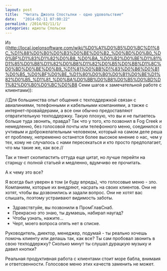 ```yaml
---
layout: post
title:  "Читать Джоэла Спостьлки - одно удовольствие"
date:   "2014-02-11 07:00:22"
permalink: /2014/02/11/1/
categories: идиоты Спольски
---
```

Из ((http://local.joelonsoftware.com/wiki/%D0%A1%D0%B5%D0%BC%D1%8C_%D1%88%D0%B0%D0%B3%D0%BE%D0%B2_%D0%BD%D0%B0_%D0%BF%D1%83%D1%82%D0%B8_%D0%BA_%D0%B2%D0%BE%D1%81%D1%85%D0%B8%D1%82%D0%B8%D1%82%D0%B5%D0%BB%D1%8C%D0%BD%D0%BE%D0%B9_%D1%81%D0%BB%D1%83%D0%B6%D0%B1%D0%B5_%D0%BF%D0%BE_%D1%80%D0%B0%D0%B1%D0%BE%D1%82%D0%B5_%D1%81_%D0%BA%D0%BB%D0%B8%D0%B5%D0%BD%D1%82%D0%B0%D0%BC%D0%B8 Семи шагов к замечательной работе с клиентами)):

//Для большинства опыт общения с техподдержкой связан с авиалиниями, телефонными и кабельными компаниями, а также с интернет-провайдерами, а все они обычно предоставляют отвратительную техподдержку.  Такую плохую, что вы и не пытаетесь больше туда звонить, правда? Так что у того, кто позвонил в Fog Creek и немедленно, без голосовой почты или телефонного меню, соединился с учтивым и доброжелательным человеком, который на самом деле реша ет проблему, непременно останется более высокое мнение о нас, чем у тех, кому не случалось с нами пересекаться и кто просто предполагает, что мы такие же, как все.//

Так и тянет скопипастить оттуда еще цитат, но лучше перейти на старнцу с полной статьей и медленно, вдумчиво ее прочитать.

А к чему это все?

Я всегда был уверен в том (и буду впредь), что голосовые меню - зло.
Компаниям, которые их внедряют, насрать на своих клиентов. Они не хотят, чтобы вы дозвонились и задали вопрос. Они не хотят вас слышать, поэтому устраивают видимость заботы.

 - Здравствтуйе, вы позвонили в ПромГлавСнаб.
 - Прекрасно это знаю, ты думаешь, набирал наугад?
 - Чтобы узнать, нажите...
 - Черт, моего вопроса опять нет в списке.

Руководитель, диектор, менеджер, подумай - ты реально хочешь помочь клиенту или делашь так, как все? Ты сам пробовал звонить в свою техподдержку? Сколько минут ты слушал дурацкую музыку и давил кнопки?

Реальная продуктивная работа с клиентами стоит море бабла, внимаия и ответсвенности.
Голосовое меню этих качеств заменить не может.


